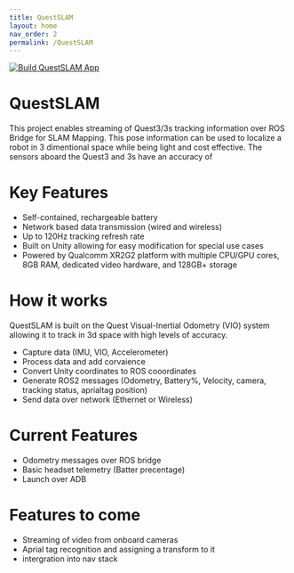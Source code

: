```yaml
---
title: QuestSLAM 
layout: home
nav_order: 2
permalink: /QuestSLAM
---
```


[![Build QuestSLAM App](https://github.com/KirvilNET/QuestSLAM/actions/workflows/build.yml/badge.svg?event=status)](https://github.com/KirvilNET/QuestSLAM/actions/workflows/build.yml)

# QuestSLAM

This project enables streaming of Quest3/3s tracking information over ROS Bridge for SLAM Mapping. This pose information can be used to localize a robot in 3 dimentional space while being light and cost effective. The sensors aboard the Quest3 and 3s have an accuracy of 

# Key Features
- Self-contained, rechargeable battery
- Network based data transmission (wired and wireless)
- Up to 120Hz tracking refresh rate
- Built on Unity allowing for easy modification for special use cases
- Powered by Qualcomm XR2G2 platform with multiple CPU/GPU cores, 8GB RAM, dedicated video hardware, and 128GB+ storage

# How it works
QuestSLAM is built on the Quest Visual-Inertial Odometry (VIO) system allowing it to track in 3d space with high levels of accuracy. 

- Capture data (IMU, VIO, Accelerometer)
- Process data and add corvaience
- Convert Unity coordinates to ROS cooordinates
- Generate ROS2 messages (Odometry, Battery%, Velocity, camera, tracking status, aprialtag position)
- Send data over network (Ethernet or Wireless)

# Current Features

- Odometry messages over ROS bridge
- Basic headset telemetry (Batter precentage)
- Launch over ADB

# Features to come 

- Streaming of video from onboard cameras 
- Aprial tag recognition and assigning a transform to it 
- intergration into nav stack


